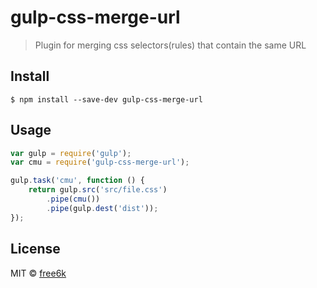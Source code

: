 # gulp-css-merge-url

> Plugin for merging css selectors(rules) that contain the same URL


## Install

```
$ npm install --save-dev gulp-css-merge-url
```


## Usage

```js
var gulp = require('gulp');
var cmu = require('gulp-css-merge-url');

gulp.task('cmu', function () {
	return gulp.src('src/file.css')
		.pipe(cmu())
		.pipe(gulp.dest('dist'));
});
```

## License

MIT © [free6k](https://github.com/free6k)
